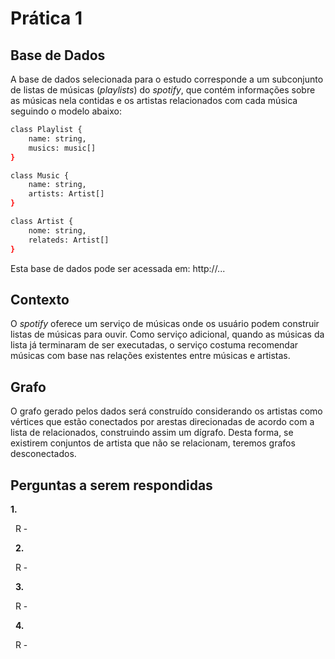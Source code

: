 # Prática 1

## Base de Dados

A base de dados selecionada para o estudo corresponde a um subconjunto de listas de músicas (*playlists*) do *spotify*, que contém informações sobre as músicas nela contidas e os artistas relacionados com cada música seguindo o modelo abaixo:

```bash
class Playlist {
    name: string,
    musics: music[]
}

class Music {
    name: string,
    artists: Artist[]
}

class Artist {
    nome: string,
    relateds: Artist[]
}

```
Esta base de dados pode ser acessada em: http://...

## Contexto

O *spotify* oferece um serviço de músicas onde os usuário podem construir listas de músicas para ouvir. Como serviço adicional, quando as músicas da lista já terminaram de ser executadas, o serviço costuma recomendar músicas com base nas relações existentes entre músicas e artistas.

## Grafo

O grafo gerado pelos dados será construído considerando os artistas como vértices que estão conectados por arestas direcionadas de acordo com a lista de relacionados, construindo assim um dígrafo. Desta forma, se existirem conjuntos de artista que não se relacionam, teremos grafos desconectados.

## Perguntas a serem respondidas

**1.**

&nbsp;
  R -
  
&nbsp;
**2.**

&nbsp;
  R -
  
&nbsp;
**3.**

&nbsp;
  R -
  
&nbsp;
**4.**

&nbsp;
  R -
